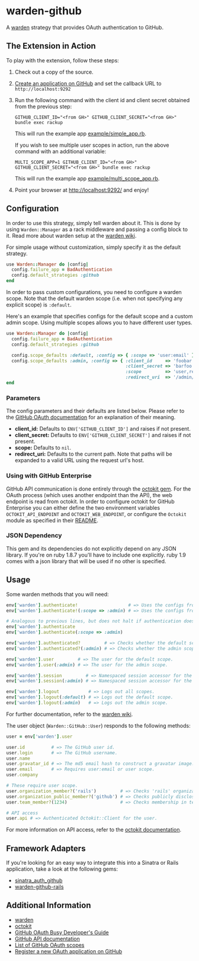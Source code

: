 # warden-github

A [warden](https://github.com/hassox/warden) strategy that provides OAuth authentication to GitHub.

## The Extension in Action

To play with the extension, follow these steps:

1.  Check out a copy of the source.
2.  [Create an application on GitHub](https://github.com/settings/applications/new) and set the callback URL to `http://localhost:9292`
3.  Run the following command with the client id and client secret obtained from the previous step:

        GITHUB_CLIENT_ID="<from GH>" GITHUB_CLIENT_SECRET="<from GH>" bundle exec rackup

    This will run the example app [example/simple_app.rb](example/simple_app.rb).

    If you wish to see multiple user scopes in action, run the above command with an additional variable:

        MULTI_SCOPE_APP=1 GITHUB_CLIENT_ID="<from GH>" GITHUB_CLIENT_SECRET="<from GH>" bundle exec rackup

    This will run the example app [example/multi_scope_app.rb](example/multi_scope_app.rb).

4.  Point your browser at [http://localhost:9292/](http://localhost:9292) and enjoy!

## Configuration

In order to use this strategy, simply tell warden about it.
This is done by using `Warden::Manager` as a rack middleware and passing a config block to it.
Read more about warden setup at the [warden wiki](https://github.com/hassox/warden/wiki/Setup).

For simple usage without customization, simply specify it as the default strategy.

```ruby
use Warden::Manager do |config|
  config.failure_app = BadAuthentication
  config.default_strategies :github
end
```

In order to pass custom configurations, you need to configure a warden scope.
Note that the default warden scope (i.e. when not specifying any explicit scope) is `:default`.

Here's an example that specifies configs for the default scope and a custom admin scope.
Using multiple scopes allows you to have different user types.

```ruby
use Warden::Manager do |config|
  config.failure_app = BadAuthentication
  config.default_strategies :github

  config.scope_defaults :default, :config => { :scope => 'user:email' }
  config.scope_defaults :admin, :config => { :client_id     => 'foobar',
                                             :client_secret => 'barfoo',
                                             :scope         => 'user,repo',
                                             :redirect_uri  => '/admin/oauth/callback' }
end
```

### Parameters

The config parameters and their defaults are listed below.
Please refer to the [GitHub OAuth documentation](http://developer.github.com/v3/oauth/) for an explanation of their meaning.

- **client_id:** Defaults to `ENV['GITHUB_CLIENT_ID']` and raises if not present.
- **client_secret:** Defaults to `ENV['GITHUB_CLIENT_SECRET']` and raises if not present.
- **scope:** Defaults to `nil`.
- **redirect_uri:** Defaults to the current path.
  Note that paths will be expanded to a valid URL using the request url's host.

### Using with GitHub Enterprise

GitHub API communication is done entirely through the [octokit gem](https://github.com/pengwynn/octokit).
For the OAuth process (which uses another endpoint than the API), the web endpoint is read from octokit.
In order to configure octokit for GitHub Enterprise you can either define the two environment variables `OCTOKIT_API_ENDPOINT` and `OCTOKIT_WEB_ENDPOINT`, or configure the `Octokit` module as specified in their [README](https://github.com/pengwynn/octokit#using-with-github-enterprise).

### JSON Dependency

This gem and its dependencies do not explicitly depend on any JSON library.
If you're on ruby 1.8.7 you'll have to include one explicitly.
ruby 1.9 comes with a json library that will be used if no other is specified.

## Usage

Some warden methods that you will need:

```ruby
env['warden'].authenticate!                   # => Uses the configs from the default scope.
env['warden'].authenticate!(:scope => :admin) # => Uses the configs from the admin scope.

# Analogous to previous lines, but does not halt if authentication does not succeed.
env['warden'].authenticate
env['warden'].authenticate(:scope => :admin)

env['warden'].authenticated?         # => Checks whether the default scope is logged in.
env['warden'].authenticated?(:admin) # => Checks whether the admin scope is logged in.

env['warden'].user         # => The user for the default scope.
env['warden'].user(:admin) # => The user for the admin scope.

env['warden'].session         # => Namespaced session accessor for the default scope.
env['warden'].session(:admin) # => Namespaced session accessor for the admin scope.

env['warden'].logout           # => Logs out all scopes.
env['warden'].logout(:default) # => Logs out the default scope.
env['warden'].logout(:admin)   # => Logs out the admin scope.
```

For further documentation, refer to the [warden wiki](https://github.com/hassox/warden/wiki).

The user object (`Warden::GitHub::User`) responds to the following methods:

```ruby
user = env['warden'].user

user.id          # => The GitHub user id.
user.login       # => The GitHub username.
user.name
user.gravatar_id # => The md5 email hash to construct a gravatar image.
user.email       # => Requires user:email or user scope.
user.company

# These require user scope.
user.organization_member?('rails')         # => Checks 'rails' organization membership.
user.organization_public_member?('github') # => Checks publicly disclosed 'github' organization membership.
user.team_member?(1234)                    # => Checks membership in team with id 1234.

# API access
user.api # => Authenticated Octokit::Client for the user.
```

For more information on API access, refer to the [octokit documentation](http://rdoc.info/gems/octokit).

## Framework Adapters

If you're looking for an easy way to integrate this into a Sinatra or Rails application, take a look at the following gems:

- [sinatra_auth_github](https://github.com/atmos/sinatra_auth_github)
- [warden-github-rails](https://github.com/fphilipe/warden-github-rails)

## Additional Information

- [warden](https://github.com/hassox/warden)
- [octokit](https://github.com/pengwynn/octokit)
- [GitHub OAuth Busy Developer's Guide](https://gist.github.com/technoweenie/419219)
- [GitHub API documentation](http://developer.github.com)
- [List of GitHub OAuth scopes](http://developer.github.com/v3/oauth/#scopes)
- [Register a new OAuth application on GitHub](https://github.com/settings/applications/new)

